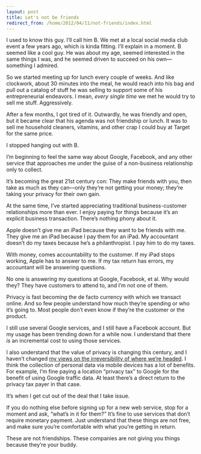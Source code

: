 ```yaml
---
layout: post
title: Let's not be friends
redirect_from: /home/2012/04/11/not-friends/index.html
---
```

<p>I used to know this guy. I’ll call him B. We met at a local social media club event a few years ago, which is kinda fitting. I’ll explain in a moment.
B seemed like a cool guy. He was about my age, seemed interested in the same things I was, and he seemed driven to succeed on his own—something I admired.</p>
<p>So we started meeting up for lunch every couple of weeks. And like clockwork, about 30 minutes into the meal, he would reach into his bag and pull out a catalog of stuff he was selling to support some of his entrepreneurial endeavors. I mean, <em>every single time</em> we met he would try to sell me stuff. Aggressively.</p>
<p>After a few months, I got tired of it. Outwardly, he was friendly and open, but it became clear that his agenda was not friendship or lunch. It was to sell me household cleaners, vitamins, and other crap I could buy at Target for the same price.</p>
<p>I stopped hanging out with B.</p>
<p>I’m beginning to feel the same way about Google, Facebook, and any other service that approaches me under the guise of a non-business relationship only to collect.</p>
<p>It’s becoming the great 21st century con: They make friends with you, then take as much as they can—only they’re not getting your money; they’re taking your privacy for their own gain.</p>
<p>At the same time, I’ve started appreciating traditional business-customer relationships more than ever. I enjoy paying for things because it’s an explicit business transaction. There’s nothing phony about it.</p>
<p>Apple doesn’t give me an iPad because they want to be friends with me. They give me an iPad because I pay them for an iPad. My accountant doesn’t do my taxes because he’s a philanthropist. I pay him to do my taxes.</p>
<p>With money, comes accountability to the customer. If my iPad stops working, Apple has to answer to me. If my tax return has errors, my accountant will be answering questions.</p>
<p>No one is answering my questions at Google, Facebook, et al. Why would they? They have customers to attend to, and I’m not one of them.</p>
<p>Privacy is fast becoming the de facto currency with which we transact online. And so few people understand how much they’re spending or who it’s going to. Most people don’t even know if they’re the customer or the product.</p>
<p>I still use several Google services, and I still have a Facebook account. But my usage has been trending down for a while now. I understand that there <em>is</em> an incremental cost to using those services.</p>
<p>I also understand that the value of privacy is changing this century, and I haven’t changed <a href="http://www.practicallyefficient.com/2011/05/02/privacy/">my views on the irreversibility of where we’re headed</a>. I think the collection of personal data via mobile devices has a lot of benefits. For example, I’m fine paying a location “privacy tax” to Google for the benefit of using Google traffic data. At least there’s a direct return to the privacy tax payer in that case.</p>
<p>It’s when I get cut out of the deal that I take issue.</p>
<p>If you do nothing else before signing up for a new web service, stop for a moment and ask, “what’s in it for them?” It’s fine to use services that don’t require monetary payment. Just understand that these things are not free, and make sure you’re comfortable with what you’re getting in return.</p>
<p>These are not friendships. These companies are not giving you things because they’re your buddy.</p>
